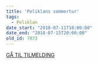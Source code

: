 ```yaml
---
title: 'Peliklans sommertur'
tags:
  - Peliklan
date_start: "2018-07-11T10:00:00"
date_end: "2018-07-15T20:00:00"
old_id: 7073
---
```

[ GÅ TIL TILMELDING](https://medlem.dds.dk/event/id/10931/register)